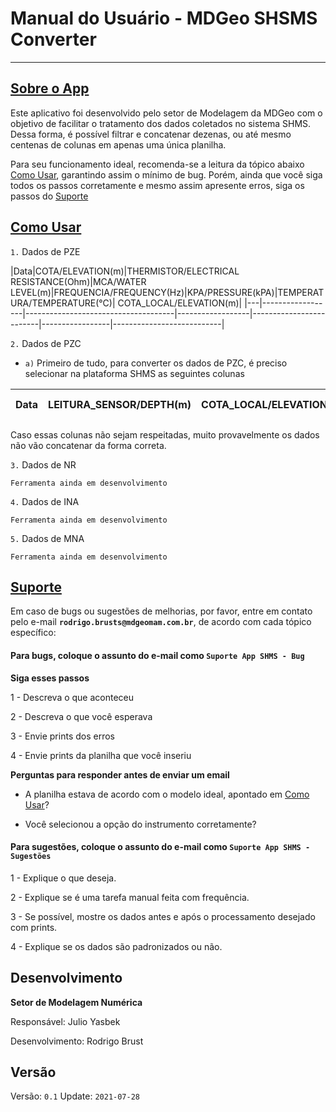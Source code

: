 # Manual do Usuário - MDGeo SHSMS Converter
_______________

<a id='app'></a>
## [Sobre o App](#app)

Este aplicativo foi desenvolvido pelo setor de Modelagem da MDGeo com o objetivo de facilitar o tratamento dos dados coletados no sistema SHMS. Dessa forma, é possível filtrar e concatenar dezenas, ou até mesmo centenas de colunas em apenas uma única planilha. 

Para seu funcionamento ideal, recomenda-se a leitura da tópico abaixo [Como Usar](#uso), garantindo assim o mínimo de bug. Porém, ainda que você siga todos os passos corretamente e mesmo assim apresente erros, siga os passos do [Suporte](#sup)

<a id='uso'></a>
## [Como Usar](#uso)

`1.` Dados de PZE

|Data|COTA/ELEVATION(m)|THERMISTOR/ELECTRICAL RESISTANCE(Ohm)|MCA/WATER LEVEL(m)|FREQUENCIA/FREQUENCY(Hz)|KPA/PRESSURE(kPA)|TEMPERATURA/TEMPERATURE(°C)|	COTA_LOCAL/ELEVATION(m)|
|---|------------------|-------------------------------------|------------------|-------------------------|-----------------|---------------------------|


`2.` Dados de PZC

- `a)` Primeiro de tudo, para converter os dados de PZC, é preciso selecionar na plataforma SHMS as seguintes colunas

|Data|LEITURA_SENSOR/DEPTH(m)|COTA_LOCAL/ELEVATION(m)|MCA/WATER LEVEL(m)|
|----|-----------------------|-----------------------|------------------|

Caso essas colunas não sejam respeitadas, muito provavelmente os dados não vão concatenar da forma correta.


`3.` Dados de NR

`Ferramenta ainda em desenvolvimento`

`4.` Dados de INA

`Ferramenta ainda em desenvolvimento`

`5.` Dados de MNA

`Ferramenta ainda em desenvolvimento`

<a id='sup'></a>
## [Suporte](#sup)

Em caso de bugs ou sugestões de melhorias, por favor, entre em contato pelo e-mail
**`rodrigo.brusts@mdgeomam.com.br`**, de acordo com cada tópico específico:

#### Para bugs, coloque o assunto do e-mail como `Suporte App SHMS - Bug`

**Siga esses passos**

1 - Descreva o que aconteceu

2 - Descreva o que você esperava

3 - Envie prints dos erros

4 - Envie prints da planilha que você inseriu


**Perguntas para responder antes de enviar um email**

- A planilha estava de acordo com o modelo ideal, apontado em [Como Usar](#uso)?
	
- Você selecionou a opção do instrumento corretamente? 

#### Para sugestões, coloque o assunto do e-mail como `Suporte App SHMS - Sugestões`

1 - Explique o que deseja.

2 - Explique se é uma tarefa manual feita com frequência.

3 - Se possível, mostre os dados antes e após o processamento desejado com prints.

4 - Explique se os dados são padronizados ou não.

<a id='dev'></a>
## Desenvolvimento

**Setor de Modelagem Numérica**

Responsável: Julio Yasbek

Desenvolvimento: Rodrigo Brust

<a id='ver'></a>
## Versão

Versão: `0.1`
Update: `2021-07-28`

